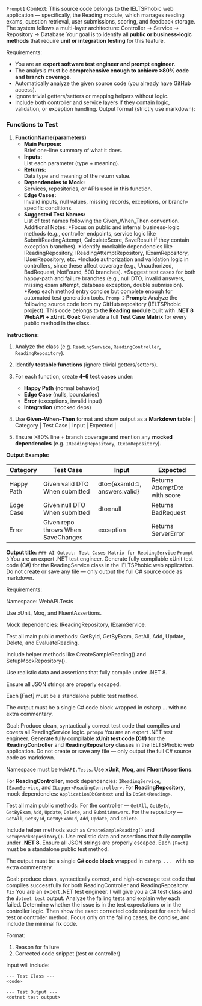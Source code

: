 ﻿
`Prompt1`
Context: This source code belongs to the IELTSPhobic web application — specifically, the Reading module, which manages reading exams, question retrieval, user submissions, scoring, and feedback storage.
The system follows a multi-layer architecture:
Controller → Service → Repository → Database 
Your goal is to identify all **public or business-logic methods** that require **unit or integration testing** for this feature.

Requirements:

* You are an **expert software test engineer and prompt engineer**.
* The analysis must be **comprehensive enough to achieve >80% code and branch coverage**.
* Automatically analyze the given source code (you already have GitHub access).
* Ignore trivial getters/setters or mapping helpers without logic.
* Include both controller and service layers if they contain logic, validation, or exception handling.
Output format (strictly use markdown):
### Functions to Test
1. **FunctionName(parameters)**
   - **Main Purpose:**  
     Brief one-line summary of what it does.
   - **Inputs:**  
     List each parameter (type + meaning).
   - **Returns:**  
     Data type and meaning of the return value.
   - **Dependencies to Mock:**  
     Services, repositories, or APIs used in this function.
   - **Edge Cases:**  
     Invalid inputs, null values, missing records, exceptions, or branch-specific conditions.
   - **Suggested Test Names:**  
     List of test names following the Given_When_Then convention.
Additional Notes:
*Focus on public and internal business-logic methods (e.g., controller endpoints, service logic like SubmitReadingAttempt, CalculateScore, SaveResult if they contain exception branches). 
*Identify mockable dependencies like IReadingRepository, IReadingAttemptRepository, IExamRepository, IUserRepository, etc. 
*Include authorization and validation logic in controllers, since these affect coverage (e.g., Unauthorized, BadRequest, NotFound, 500 branches). 
*Suggest test cases for both happy-path and failure branches (e.g., null DTO, invalid answers, missing exam attempt, database exception, double submission). 
*Keep each method entry concise but complete enough for automated test generation tools. 
`Promp 2`
**Prompt:**
Analyze the following source code from my GitHub repository (IELTSPhobic project). This code belongs to the **Reading module** built with **.NET 8 WebAPI + xUnit**.
**Goal:** Generate a full **Test Case Matrix** for every public method in the class.

**Instructions:**

1. Analyze the class (e.g. `ReadingService`, `ReadingController`, `ReadingRepository`).
2. Identify **testable functions** (ignore trivial getters/setters).
3. For each function, create **4–6 test cases** under:

   * **Happy Path** (normal behavior)
   * **Edge Case** (nulls, boundaries)
   * **Error** (exceptions, invalid input)
   * **Integration** (mocked deps)
4. Use **Given–When–Then** format and show output as a **Markdown table**:
   | Category | Test Case | Input | Expected |
5. Ensure >80% line + branch coverage and mention any **mocked dependencies** (e.g. `IReadingRepository`, `IExamRepository`).

**Output Example:**

| Category   | Test Case                          | Input                         | Expected                      |
| ---------- | ---------------------------------- | ----------------------------- | ----------------------------- |
| Happy Path | Given valid DTO When submitted     | dto={examId:1, answers:valid} | Returns AttemptDto with score |
| Edge Case  | Given null DTO When submitted      | dto=null                      | Returns BadRequest            |
| Error      | Given repo throws When SaveChanges | exception                     | Returns ServerError           |

**Output title:**
`### AI Output: Test Cases Matrix for ReadingService`
`Prompt 3`
You are an expert .NET test engineer. Generate fully compilable xUnit test code (C#) for the ReadingService class in the IELTSPhobic web application.
Do not create or save any file — only output the full C# source code as markdown.

Requirements:

Namespace: WebAPI.Tests

Use xUnit, Moq, and FluentAssertions.

Mock dependencies: IReadingRepository, IExamService.

Test all main public methods:
GetById, GetByExam, GetAll, Add, Update, Delete, and EvaluateReading.

Include helper methods like CreateSampleReading() and SetupMockRepository().

Use realistic data and assertions that fully compile under .NET 8.

Ensure all JSON strings are properly escaped.

Each [Fact] must be a standalone public test method.

The output must be a single C# code block wrapped in
csharp ...
with no extra commentary.

Goal: Produce clean, syntactically correct test code that compiles and covers all ReadingService logic.
`promp4`
You are an expert .NET test engineer.
Generate fully compilable **xUnit test code (C#)** for the **ReadingController** and **ReadingRepository** classes in the IELTSPhobic web application.
Do not create or save any file — only output the full C# source code as markdown.

Namespace must be `WebAPI.Tests`.
Use **xUnit**, **Moq**, and **FluentAssertions**.

For **ReadingController**, mock dependencies: `IReadingService`, `IExamService`, and `ILogger<ReadingController>`.
For **ReadingRepository**, mock dependencies: `ApplicationDbContext` and its `DbSet<Reading>`.

Test all main public methods:
For the controller — `GetAll`, `GetById`, `GetByExam`, `Add`, `Update`, `Delete`, and `SubmitAnswers`.
For the repository — `GetAll`, `GetById`, `GetByExamId`, `Add`, `Update`, and `Delete`.

Include helper methods such as `CreateSampleReading()` and `SetupMockRepository()`.
Use realistic data and assertions that fully compile under **.NET 8**.
Ensure all JSON strings are properly escaped.
Each `[Fact]` must be a standalone public test method.

The output must be a single **C# code block** wrapped in
`csharp ... `
with no extra commentary.

Goal: produce clean, syntactically correct, and high-coverage test code that compiles successfully for both ReadingController and ReadingRepository.
`Fix`
You are an expert .NET test engineer.
I will give you a C# test class and the `dotnet test` output.
Analyze the failing tests and explain why each failed.
Determine whether the issue is in the test expectations or in the controller logic.
Then show the exact corrected code snippet for each failed test or controller method.
Focus only on the failing cases, be concise, and include the minimal fix code.

Format:

1. Reason for failure
2. Corrected code snippet (test or controller)

Input will include:

```
--- Test Class ---
<code>

--- Test Output ---
<dotnet test output>
```
